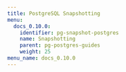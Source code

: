 ```yaml
---
title: PostgreSQL Snapshotting
menu:
  docs_0.10.0:
    identifier: pg-snapshot-postgres
    name: Snapshotting
    parent: pg-postgres-guides
    weight: 25
menu_name: docs_0.10.0
---
```


